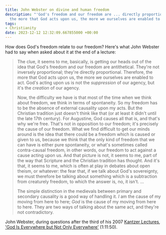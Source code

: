```yaml
---
title: John Webster on divine and human freedom
description: "'God's freedom and our freedom are ... directly proportional. Therefore,
  the more that God acts upon us, the more we ourselves are enabled to act.'"
tags:
- Christianity
date: 2023-12-12 12:32:09.667855000 +00:00
---
```

How does God's freedom relate to our freedom? Here's what John Webster had to say when asked about it at the end of a lecture:

> The clue, it seems to me, basically, is getting our heads out of the idea that God's freedom and our freedom are antithetical. They're not inversely proportional; they're directly proportional. Therefore, the more that God acts upon us, the more we ourselves are enabled to act. God's acting upon us is not the _suppression_ of our agency, but it's the _creation_ of our agency.
>
> Now, the difficulty we have is that most of the time when we think about freedom, we think in terms of spontaneity. So my freedom has to be the absence of external causality upon my acts. But the Christian tradition just doesn't think like that (or at least it didn't until the late 17th century). For Augustine, God causes all that is, and that's why we're free. That's not in opposition to our freedom; it's precisely the cause of our freedom. What we find difficult to get our minds around is the idea that there could be a freedom which is caused or given to us, because we think that the only kind of freedom that we can have is either pure spontaneity, or what's sometimes called contra-causal freedom, in other words, our freedom to act against a cause acting upon us. And that picture is not, it seems to me, part of the way that Scripture and the Christian tradition has thought. And it's that, it seems to me, which is often at play in debates about open theism, or whatever: the fear that, if we talk about God's sovereignty, we must therefore be talking about something which is a subtraction from creaturely freedom, to which the answer is, no, it isn't. ...
>
> The simple distinction in the medievals between primary and secondary causality is a good way of handling it. _I_ am the cause of my moving from here to here; _God_ is the cause of my moving from here to here. They are two ways of talking about the same act, and they're not contradictory.

John Webster, during questions after the third of his 2007 [Kantzer Lectures](https://henrycenter.tiu.edu/video_resource_category/webster-lectures/), ['God Is Everywhere but Not Only Everywhere'](https://youtu.be/6oZD83bNDeQ?t=4310) (1:11:50).

